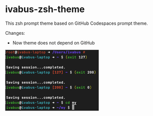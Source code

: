 # ivabus-zsh-theme

This zsh prompt theme based on GitHub Codespaces prompt theme.

Changes:

- Now theme does not depend on GitHub

![Screenshot](/screenshot.png)